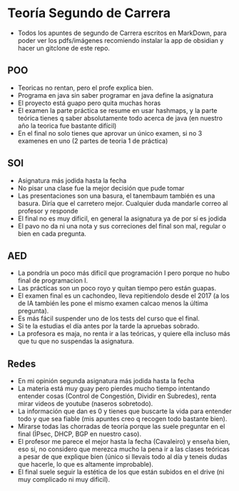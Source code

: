 # Teoría Segundo de Carrera
- Todos los apuntes de segundo de Carrera escritos en MarkDown, para poder ver los pdfs/imágenes recomiendo instalar la app de obsidian y hacer un gitclone de este repo.


## POO
- Teoricas no rentan, pero el profe explica bien.
- Programa en java sin saber programar en java define la asignatura
- El proyecto está guapo pero quita muchas horas
- El examen la parte práctica se resume en usar hashmaps, y la parte teórica tienes q saber absolutamente todo acerca de java (en nuestro año la teorica fue bastante difícil)
- En el final no solo tienes que aprovar un único examen, si no 3 examenes en uno (2 partes de teoria 1 de práctica)

## SOI
- Asignatura más jodida hasta la fecha
- No pisar una clase fue la mejor decisión que pude tomar
- Las presentaciones son una basura, el tanembaum también es una basura. Diría que el carretero mejor. Cualquier duda mandarle correo al profesor y responde
- El final no es muy dificil, en general la asignatura ya de por sí es jodida
- El pavo no da ni una nota y sus correciones del final son mal, regular o bien en cada pregunta.

## AED
- La pondría un poco más dificil que programación I pero porque no hubo final de programacion I.
- Las prácticas son un poco royo y quitan tiempo pero están guapas.
- El examen final es un cachondeo, lleva repitiendolo desde el 2017 (a los de IA también les pone el mismo examen calcao menos la última pregunta).
- Es más fácil suspender uno de los tests del curso que el final.
- Si te la estudias el día antes por la tarde la apruebas sobrado.
- La profesora es maja, no renta ir a las teóricas, y quiere ella incluso más que tu que no suspendas la asignatura.

## Redes
- En mi opinión segunda asignatura más jodida hasta la fecha
- La materia está muy guay pero pierdes mucho tiempo intentando entender cosas (Control de Congestión, Dividir en Subredes), renta mirar videos de youtube (naseros sobretodo).
- La información que dan es 0 y tienes que buscarte la vida para entender todo y que sea fiable (mis apuntes creo q recogen todo bastante bien).
- Mirarse todas las chorradas de teoría porque las suele preguntar en el final (ÌPsec, DHCP, BGP en nuestro caso).
- El profesor me parece el mejor hasta la fecha (Cavaleiro) y enseña bien, eso si, no considero que merezca mucho la pena ir a las clases teóricas a pesar de que explique bien (único si llevais todo al día y teneis dudas que hacerle, lo que es altamente improbable).
- El final suele seguir la estética de los que están subidos en el drive (ni muy complicado ni muy dificil).

